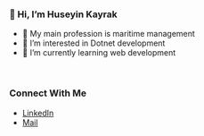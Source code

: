 ### 👋 Hi, I’m Huseyin Kayrak
- 🔭 My main profession is maritime management
- 👀 I’m interested in Dotnet development
- 🌱 I’m currently learning web development
<br/>

### Connect With Me
- [LinkedIn](https://www.linkedin.com/in/h%C3%BCseyin-kayrak-251491198)
- [Mail](mailto:hsyn.kyrk0@gmail.com)

<!---
HuseyinKayrak0/HuseyinKayrak0 is a ✨ special ✨ repository because its `README.md` (this file) appears on your GitHub profile.
You can click the Preview link to take a look at your changes.
--->
